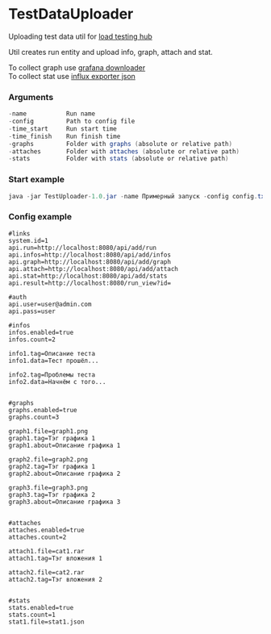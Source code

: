 # TestDataUploader
Uploading test data util for [load testing hub](https://github.com/suhoy/cms-boot)  

Util creates run entity and upload info, graph, attach and stat.  

To collect graph use [grafana downloader](https://github.com/suhoy/GrafanaDownloader)  
To collect stat use [influx exporter json](https://github.com/suhoy/InfluxExporterJson)  



### Arguments
```java
-name           Run name  
-config         Path to config file  
-time_start     Run start time  
-time_finish    Run finish time  
-graphs         Folder with graphs (absolute or relative path)  
-attaches       Folder with attaches (absolute or relative path)  
-stats          Folder with stats (absolute or relative path)  

```

### Start example
```java
java -jar TestUploader-1.0.jar -name Примерный запуск -config config.txt -time_start 2021-12-01T07:55 -time_finish 2021-12-02T22:01 -graphs .\input\graphs -attaches .\input\attaches -stats .\input\stats  
```  
  
  
### Config example  
```properties
#links
system.id=1
api.run=http://localhost:8080/api/add/run
api.infos=http://localhost:8080/api/add/infos
api.graph=http://localhost:8080/api/add/graph
api.attach=http://localhost:8080/api/add/attach
api.stat=http://localhost:8080/api/add/stats
api.result=http://localhost:8080/run_view?id=

#auth
api.user=user@admin.com
api.pass=user

#infos
infos.enabled=true
infos.count=2

info1.tag=Описание теста
info1.data=Тест прошёл...

info2.tag=Проблемы теста
info2.data=Начнём с того...


#graphs
graphs.enabled=true
graphs.count=3

graph1.file=graph1.png
graph1.tag=Тэг графика 1
graph1.about=Описание графика 1

graph2.file=graph2.png
graph2.tag=Тэг графика 1
graph2.about=Описание графика 2

graph3.file=graph3.png
graph3.tag=Тэг графика 2
graph3.about=Описание графика 3


#attaches
attaches.enabled=true
attaches.count=2

attach1.file=cat1.rar
attach1.tag=Тэг вложения 1

attach2.file=cat2.rar
attach2.tag=Тэг вложения 2


#stats
stats.enabled=true
stats.count=1
stat1.file=stat1.json
```
